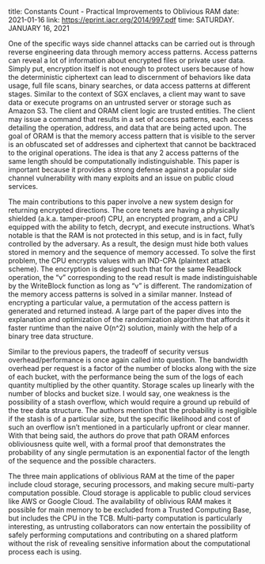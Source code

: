 title: Constants Count - Practical Improvements to Oblivious RAM
date: 2021-01-16
link: https://eprint.iacr.org/2014/997.pdf
time: SATURDAY. JANUARY 16, 2021

One of the specific ways side channel attacks can be carried out is through reverse engineering data through memory access patterns. Access patterns can reveal a lot of information about encrypted files or private user data. Simply put, encryption itself is not enough to protect users because of how the deterministic ciphertext can lead to discernment of behaviors like data usage, full file scans, binary searches, or data access patterns at different stages. Similar to the context of SGX enclaves, a client may want to save data or execute programs on an untrusted server or storage such as Amazon S3. The client and ORAM client logic are trusted entities. The client may issue a command that results in a set of access patterns, each access detailing the operation, address, and data that are being acted upon. The goal of ORAM is that the memory access pattern that is visible to the server is an obfuscated set of addresses and ciphertext that cannot be backtraced to the original operations. The idea is that any 2 access patterns of the same length should be computationally indistinguishable. This paper is important because it provides a strong defense against a popular side channel vulnerability with many exploits and an issue on public cloud services.

The main contributions to this paper involve a new system design for returning encrypted directions. The core tenets are having a physically shielded (a.k.a. tamper-proof) CPU, an encrypted program, and a CPU equipped with the ability to fetch, decrypt, and execute instructions. What’s notable is that the RAM is not protected in this setup, and is in fact, fully controlled by the adversary. As a result, the design must hide both values stored in memory and the sequence of memory accessed. To solve the first problem, the CPU encrypts values with an IND-CPA (plaintext attack scheme). The encryption is designed such that for the same ReadBlock operation, the “v” corresponding to the read result is made indistinguishable by the WriteBlock function as long as “v” is different. The randomization of the memory access patterns is solved in a similar manner. Instead of encrypting a particular value, a permutation of the access pattern is generated and returned instead. A large part of the paper dives into the explanation and optimization of the randomization algorithm that affords it faster runtime than the naive O(n^2) solution, mainly with the help of a binary tree data structure.

Similar to the previous papers, the tradeoff of security versus overhead/performance is once again called into question. The bandwidth overhead per request is a factor of the number of blocks along with the size of each bucket, with the performance being the sum of the logs of each quantity multiplied by the other quantity. Storage scales up linearly with the number of blocks and bucket size. I would say, one weakness is the possibility of a stash overflow, which would require a ground up rebuild of the tree data structure. The authors mention that the probability is negligible if the stash is of a particular size, but the specific likelihood and cost of such an overflow isn’t mentioned in a particularly upfront or clear manner. With that being said, the authors do prove that path ORAM enforces obliviousness quite well, with a formal proof that demonstrates the probability of any single permutation is an exponential factor of the length of the sequence and the possible characters.

The three main applications of oblivious RAM at the time of the paper include cloud storage, securing processors, and making secure multi-party computation possible. Cloud storage is applicable to public cloud services like AWS or Google Cloud. The availability of oblivious RAM makes it possible for main memory to be excluded from a Trusted Computing Base, but includes the CPU in the TCB. Multi-party computation is particularly interesting, as untrusting collaborators can now entertain the possibility of safely performing computations and contributing on a shared platform without the risk of revealing sensitive information about the computational process each is using.
